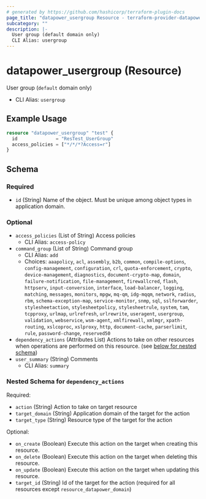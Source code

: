 ```yaml
---
# generated by https://github.com/hashicorp/terraform-plugin-docs
page_title: "datapower_usergroup Resource - terraform-provider-datapower"
subcategory: ""
description: |-
  User group (default domain only)
  CLI Alias: usergroup
---
```


# datapower_usergroup (Resource)

User group (`default` domain only)
  - CLI Alias: `usergroup`

## Example Usage

```terraform
resource "datapower_usergroup" "test" {
  id              = "ResTest_UserGroup"
  access_policies = ["*/*/*?Access=r"]
}
```

<!-- schema generated by tfplugindocs -->
## Schema

### Required

- `id` (String) Name of the object. Must be unique among object types in application domain.

### Optional

- `access_policies` (List of String) Access policies
  - CLI Alias: `access-policy`
- `command_group` (List of String) Command group
  - CLI Alias: `add`
  - Choices: `aaapolicy`, `acl`, `assembly`, `b2b`, `common`, `compile-options`, `config-management`, `configuration`, `crl`, `quota-enforcement`, `crypto`, `device-management`, `diagnostics`, `document-crypto-map`, `domain`, `failure-notification`, `file-management`, `firewallcred`, `flash`, `httpserv`, `input-conversion`, `interface`, `load-balancer`, `logging`, `matching`, `messages`, `monitors`, `mpgw`, `mq-qm`, `idg-mqqm`, `network`, `radius`, `rbm`, `schema-exception-map`, `service-monitor`, `snmp`, `sql`, `sslforwarder`, `stylesheetaction`, `stylesheetpolicy`, `stylesheetrule`, `system`, `tam`, `tcpproxy`, `urlmap`, `urlrefresh`, `urlrewrite`, `useragent`, `usergroup`, `validation`, `webservice`, `wsm-agent`, `xmlfirewall`, `xmlmgr`, `xpath-routing`, `xslcoproc`, `xslproxy`, `http`, `document-cache`, `parserlimit`, `rule`, `password-change`, `reserved50`
- `dependency_actions` (Attributes List) Actions to take on other resources when operations are performed on this resource. (see [below for nested schema](#nestedatt--dependency_actions))
- `user_summary` (String) Comments
  - CLI Alias: `summary`

<a id="nestedatt--dependency_actions"></a>
### Nested Schema for `dependency_actions`

Required:

- `action` (String) Action to take on target resource
- `target_domain` (String) Application domain of the target for the action
- `target_type` (String) Resource type of the target for the action

Optional:

- `on_create` (Boolean) Execute this action on the target when creating this resource.
- `on_delete` (Boolean) Execute this action on the target when deleting this resource.
- `on_update` (Boolean) Execute this action on the target when updating this resource.
- `target_id` (String) Id of the target for the action (required for all resources except `resource_datapower_domain`)
